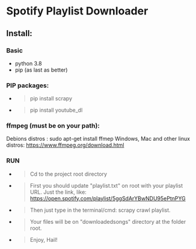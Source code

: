 # Spotify Playlist Downloader

## Install:
### Basic
- python 3.8
- pip (as last as better)

### PIP packages:
- > pip install scrapy
- >  pip install youtube_dl

### ffmpeg (must be on your path):
Debions distros : sudo apt-get install ffmep
Windows, Mac and other linux distros: https://www.ffmpeg.org/download.html

### RUN
- > Cd to the project root directory
- > First you should update "playlist.txt" on root with your playlist URL. Just the link, like: https://open.spotify.com/playlist/5ggSdArYBwNDU95ePtnPYG
- > Then just type in the terminal/cmd: scrapy crawl playlist. 
- > Your files will be on "downloadedsongs" directory at the folder root.  
- > Enjoy, Hail!
